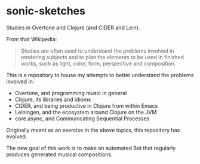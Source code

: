 # sonic-sketches

Studies in Overtone and Clojure (and CIDER and Lein).

From that Wikipedia:

> Studies are often used to understand the problems involved in
> rendering subjects and to plan the elements to be used in finished
> works, such as light, color, form, perspective and composition.

This is a repository to house my attempts to better understand the
problems involved in:

+ Overtone, and programming music in general
+ Clojure, its libraries and idioms
+ CIDER, and being productive in Clojure from within Emacs
+ Leiningen, and the ecosystem around Clojure on the JVM
+ core.async, and Communicating Sequential Processes

Originally meant as an exercise in the above topics, this repository
has evolved.

The new goal of this work is to make an automated Bot that
regularly produces generated musical compositions.
